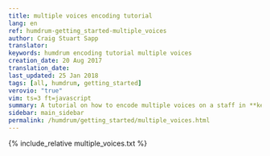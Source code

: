 ```yaml
---
title: multiple voices encoding tutorial
lang: en
ref: humdrum-getting_started-multiple_voices
author: Craig Stuart Sapp
translator: 
keywords: humdrum encoding tutorial multiple voices
creation_date: 20 Aug 2017
translation_date: 
last_updated: 25 Jan 2018
tags: [all, humdrum, getting_started]
verovio: "true"
vim: ts=3 ft=javascript
summary: A tutorial on how to encode multiple voices on a staff in **kern data.
sidebar: main_sidebar
permalink: /humdrum/getting_started/multiple_voices.html
---
```


{% include_relative multiple_voices.txt %}

